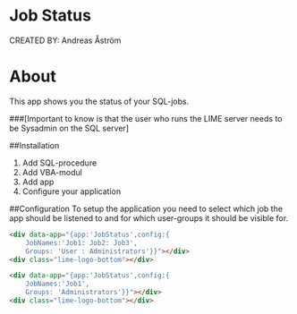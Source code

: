 #  Job Status #

CREATED BY: Andreas Åström

# About
This app shows you the status of your SQL-jobs. 

###[Important to know is that the user who runs the LIME server needs to be Sysadmin on the SQL server]

##Installation
1. Add SQL-procedure
2. Add VBA-modul
3. Add app
4. Configure your application

##Configuration
To setup the application you need to select which job the app should be listened to and for which user-groups it should be visible for.

```html
<div data-app="{app:'JobStatus',config:{
	JobNames:'Job1: Job2: Job3',
	Groups: 'User : Administrators'}}"></div>
<div class="lime-logo-bottom"></div>
```

```html
<div data-app="{app:'JobStatus',config:{
	JobNames:'Job1',
	Groups: 'Administrators'}}"></div>
<div class="lime-logo-bottom"></div>
```
